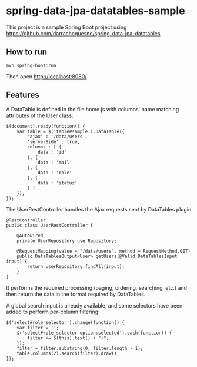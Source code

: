 # spring-data-jpa-datatables-sample
This project is a sample Spring Boot project using https://github.com/darrachequesne/spring-data-jpa-datatables

## How to run

```
mvn spring-boot:run
```

Then open [http://localhost:8080/](http://localhost:8080/)

## Features

A DataTable is defined in the file home.js with columns' name matching attributes of the User class:

```
$(document).ready(function() {
	var table = $('table#sample').DataTable({
		'ajax' : '/data/users',
		'serverSide' : true,
		columns : [ {
			data : 'id'
		}, {
			data : 'mail'
		}, {
			data : 'role'
		}, {
			data : 'status'
		} ]
	});
});
```

The UserRestController handles the Ajax requests sent by DataTables plugin

```
@RestController
public class UserRestController {

	@Autowired
	private UserRepository userRepository;

	@RequestMapping(value = "/data/users", method = RequestMethod.GET)
	public DataTablesOutput<User> getUsers(@Valid DataTablesInput input) {
		return userRepository.findAll(input);
	}
}
```

It performs the required processing (paging, ordering, searching, etc.) and then return the data in the format required by DataTables.

A global search input is already available, and some selectors have been added to perform per-column filtering:
```
$('select#role_selector').change(function() {
	var filter = '';
	$('select#role_selector option:selected').each(function() {
		filter += $(this).text() + "+";
	});
	filter = filter.substring(0, filter.length - 1);
	table.columns(2).search(filter).draw();
});
```
